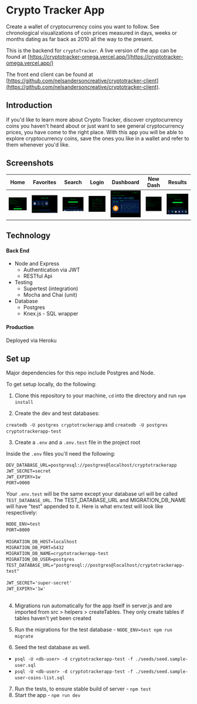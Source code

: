 # Crypto Tracker App

Create a wallet of cryptocurrency coins you want to follow.  See chronological visualizations of coin prices measured in days, weeks or months dating as far back as 2010 all the way to the present.

This is the backend for `cryptoTracker`.  A live version of the app can be found at [https://cryptotracker-omega.vercel.app/](https://cryptotracker-omega.vercel.app/)

The front end client can be found at [https://github.com/nelsandersoncreative/cryptotracker-client](https://github.com/nelsandersoncreative/cryptotracker-client).

## Introduction

If you'd like to learn more about Crypto Tracker, discover cryptocurrency coins you haven't heard about or just want to see general cryptocurrency prices, you have come to the right place. With this app you will be able to explore cryptocurrency coins, save the ones you like in a wallet and refer to them whenever you'd like.

## Screenshots

| Home       | Favorites   | Search     | Login       | Dashboard   | New Dash   | Results     |
|------------|-------------|------------|-------------|-------------|------------|-------------|
| <img src="/assets/cryptotracker-home-public.png" width="250"> | <img src="/assets/cryptotracker-home-favorites-public.png" width="250"> | <img src="/assets/cryptotracker-home-search-public.png" width="250"> | <img src="/assets/cryptotracker-login.png" width="250"> | <img src="/assets/cryptotracker-dashboard.png" width="250"> | <img src="/assets/cryptotracker-dashfiller.png" width="250"> | <img src="/assets/cryptotracker-search-query-public.png" width="250"> |

## Technology

#### Back End

* Node and Express
  * Authentication via JWT
  * RESTful Api
* Testing
  * Supertest (integration)
  * Mocha and Chai (unit)
* Database
  * Postgres
  * Knex.js - SQL wrapper

#### Production

Deployed via Heroku


## Set up

Major dependencies for this repo include Postgres and Node.

To get setup locally, do the following:

1. Clone this repository to your machine, `cd` into the directory and run `npm install`


2. Create the dev and test databases: 

`createdb -U postgres cryptotrackerapp`
and 
`createdb -U postgres cryptotrackerapp-test`


3. Create a `.env` and a `.env.test` file in the project root

Inside the `.env` files you'll need the following:

````
DEV_DATABASE_URL=postgresql://postgres@localhost/cryptotrackerapp
JWT_SECRET=secret
JWT_EXPIRY=1w
PORT=9000

````

Your `.env.test` will be the same except your database url will be called `TEST_DATABASE_URL`. The TEST_DATABASE_URL and MIGRATION_DB_NAME will have "test" appended to it.  Here is what env.test will look like respectively:

````
NODE_ENV=test
PORT=8000

MIGRATION_DB_HOST=localhost
MIGRATION_DB_PORT=5432
MIGRATION_DB_NAME=cryptotrackerapp-test
MIGRATION_DB_USER=postgres
TEST_DATABASE_URL="postgresql://postgres@localhost/cryptotrackerapp-test"

JWT_SECRET='super-secret'
JWT_EXPIRY='1w'


````

4. Migrations run automatically for the app itself in server.js and are imported from src > helpers > createTables.  They only create tables if tables haven't yet been created

5. Run the migrations for the test database - `NODE_ENV=test npm run migrate`

6. Seed the test database as well.

* `psql -U <db-user> -d cryptotrackerapp-test -f ./seeds/seed.sample-user.sql`
* `psql -U <db-user> -d cryptotrackerapp-test -f ./seeds/seed.sample-user-coins-list.sql`

7. Run the tests, to ensure stable build of server - `npm test`
8. Start the app - `npm run dev`